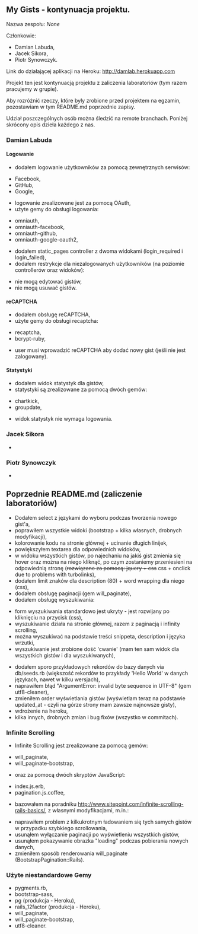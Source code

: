 ## My Gists - kontynuacja projektu.

Nazwa zespołu: *None*

Członkowie:
- Damian Labuda,
- Jacek Sikora,
- Piotr Synowczyk.

Link do działającej aplikacji na Heroku: http://damlab.herokuapp.com

Projekt ten jest kontynuacją projektu z zaliczenia laboratoriów (tym razem pracujemy w grupie).

Aby rozróżnić rzeczy, które były zrobione przed projektem na egzamin, pozostawiam w tym README.md poprzednie zapisy.

Udział poszczególnych osób można śledzić na remote branchach. Poniżej skrócony opis dzieła każdego z nas.


### Damian Labuda

#### Logowanie
* dodałem logowanie użytkowników za pomocą zewnętrznych serwisów:
 - Facebook,
 - GitHub,
 - Google,
* logowanie zrealizowane jest za pomocą OAuth,
* użyte gemy do obsługi logowania:
 - omniauth,
 - omniauth-facebook,
 - omniauth-github,
 - omniauth-google-oauth2,
* dodałem static_pages controller z dwoma widokami (login_required i login_failed),
* dodałem restrykcje dla niezalogowanych użytkowników (na poziomie controllerów oraz widoków):
 - nie mogą edytować gistów,
 - nie mogą usuwać gistów.

#### reCAPTCHA
* dodałem obsługę reCAPTCHA,
* użyte gemy do obsługi recaptcha:
 - recaptcha,
 - bcrypt-ruby,
* user musi wprowadzić reCAPTCHA aby dodać nowy gist (jeśli nie jest zalogowany).

#### Statystyki
* dodałem widok statystyk dla gistów,
* statystyki są zrealizowane za pomocą dwóch gemów:
 - chartkick,
 - groupdate,
* widok statystyk nie wymaga logowania.


### Jacek Sikora
-


### Piotr Synowczyk
-


## Poprzednie README.md (zaliczenie laboratoriów)

* Dodałem select z językami do wyboru podczas tworzenia nowego gist'a,
* poprawiłem wszystkie widoki (bootstrap + kilka własnych, drobnych modyfikacji),
* kolorowanie kodu na stronie głównej + ucinanie długich linijek,
* powiększyłem textarea dla odpowiednich widoków,
* w widoku wszystkich gistów, po najechaniu na jakiś gist zmienia się hover oraz można na niego kliknąć, po czym zostaniemy przeniesieni na odpowiednią stronę (~~rozwiązane za pomocą: jquery + css~~ css + onclick due to problems with turbolinks),
* dodałem limit znaków dla description (80) + word wrapping dla niego (css),
* dodałem obsługę paginacji (gem will_paginate),
* dodałem obsługę wyszukiwania:
 - form wyszukiwania standardowo jest ukryty - jest rozwijany po kliknięciu na przycisk (css),
 - wyszukiwanie działa na stronie głównej, razem z paginacją i infinity scrolling,
 - można wyszukiwać na podstawie treści snippeta, description i języka wrzutki,
 - wyszukiwanie jest zrobione dość 'cwanie' (mam ten sam widok dla wszystkich gistów i dla wyszukiwanych),
* dodałem sporo przykładowych rekordów do bazy danych via db/seeds.rb (większość rekordów to przykłady 'Hello World' w danych językach, nawet w kilku wersjach),
* naprawiłem błąd "ArgumentError: invalid byte sequence in UTF-8" (gem utf8-cleaner),
* zmieniłem order wyświetlania gistów (wyświetlam teraz na podstawie updated_at - czyli na górze strony mam zawsze najnowsze gisty),
* wdrożenie na heroku,
* kilka innych, drobnych zmian i bug fixów (wszystko w commitach).

### Infinite Scrolling

* Infinite Scrolling jest zrealizowane za pomocą gemów:
 - will_paginate,
 - will_paginate-bootstrap,
* oraz za pomocą dwóch skryptów JavaScript:
 - index.js.erb,
 - pagination.js.coffee,
* bazowałem na poradniku http://www.sitepoint.com/infinite-scrolling-rails-basics/, z własnymi modyfikacjami, m.in.:
 - naprawiłem problem z kilkukrotnym ładowaniem się tych samych gistów w przypadku szybkiego scrollowania,
 - usunąłem wyłączanie paginacji po wyświetleniu wszystkich gistów,
 - usunąłem pokazywanie obrazka "loading" podczas pobierania nowych danych,
 - zmieniłem sposób renderowania will_paginate (BootstrapPagination::Rails).

### Użyte niestandardowe Gemy

* pygments.rb,
* bootstrap-sass,
* pg (produkcja - Heroku),
* rails_12factor (produkcja - Heroku),
* will_paginate,
* will_paginate-bootstrap,
* utf8-cleaner.

